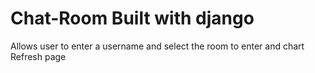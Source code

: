 # Chat-Room Built with django
Allows user to enter a username and select the room to enter and chart
<br>
Refresh page
